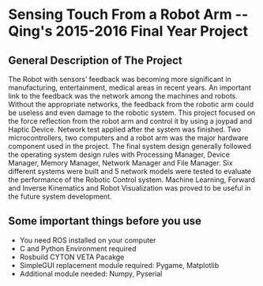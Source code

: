 # Sensing Touch From a Robot Arm -- Qing's 2015-2016 Final Year Project

## General Description of The Project
The Robot with sensors’ feedback was becoming more significant in manufacturing, entertainment, medical areas in recent years. An important link to the feedback was the network among the machines and robots. Without the appropriate networks, the feedback from the robotic arm could be useless and even damage to the robotic system. This project focused on the force reflection from the robot arm and control it by using a joypad and Haptic Device. Network test applied after the system was finished. Two microcontrollers, two computers and a robot arm was the major hardware component used in the project. The final system design generally followed the operating system design rules with Processing Manager, Device Manager, Memory Manager, Network Manager and File Manager. Six different systems were built and 5 network models were tested to evaluate the performance of the Robotic Control system. Machine Learning, Forward and Inverse Kinematics and Robot Visualization was proved to be useful in the future system development.
## Some important things before you use
- You need ROS installed on your computer
- C and Python Environment required
- Rosbuild CYTON VETA Pacakge
- SimpleGUI replacement module required: Pygame, Matplotlib
- Additional module needed: Numpy, Pyserial
